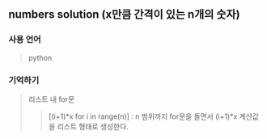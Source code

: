 ## numbers solution (x만큼 간격이 있는 n개의 숫자)

### 사용 언어
> python

### 기억하기
> 리스트 내 for문
> > [(i+1)*x for i in range(n)] : n 범위까지 for문을 돌면서 (i+1)*x 계산값을 리스트 형태로 생성한다.